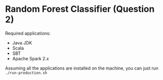 # Random Forest Classifier (Question 2)

Required applications:
* Java JDK
* Scala
* SBT
* Apache Spark 2.x


Assuming all the applications are installed on the machine, you can just run
`./run-production.sh`

